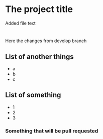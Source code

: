 # The project title
Added file text

#
Here the changes from develop branch

## List of another things
- a
- b
- c
## List of something
- 1
- 2
- 3
### Something that will be pull requested
